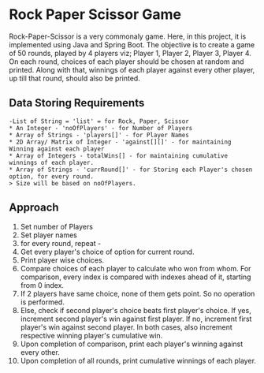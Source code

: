 # Rock Paper Scissor Game
Rock-Paper-Scissor is a very commonaly game. Here, in this project, it is implemented using Java and Spring Boot.
The objective is to create a game of 50 rounds, played by 4 players viz; Player 1, Player 2, Player 3, Player 4.
On each round, choices of each player should be chosen at random and printed. Along with that, winnings of each player against every other player, up till that round, should also be printed.

## Data Storing Requirements
```
-List of String = 'list' = for Rock, Paper, Scissor
* An Integer - 'noOfPlayers' - for Number of Players
* Array of Strings - 'players[]' - for Player Names
* 2D Array/ Matrix of Integer - 'against[][]' - for maintaining Winning against each player
* Array of Integers - totalWins[] - for maintaining cumulative winnings of each player.
* Array of Strings - 'currRound[]' - for Storing each Player's chosen option, for every round.
> Size will be based on noOfPlayers.
```

## Approach
1. Set number of Players
2. Set player names
3. for every round, repeat - 
4. Get every player's choice of option for current round.
5. Print player wise choices.
6. Compare choices of each player to calculate who won from whom. For comparison, every index is compared with indexes ahead of it, starting from 0 index.
7. If 2 players have same choice, none of them gets point. So no operation is performed.
8. Else, check if second player's choice beats first player's choice. If yes, increment second player's win against first player. If no, increment first player's win against second player.
In both cases, also increment respective winning player's cumulative win.
9. Upon completion of comparison, print each player's winning against every other.
10. Upon completion of all rounds, print cumulative winnings of each player.

